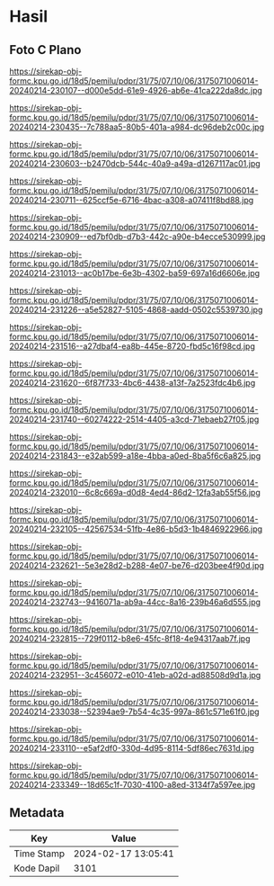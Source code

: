# Hasil

## Foto C Plano

https://sirekap-obj-formc.kpu.go.id/18d5/pemilu/pdpr/31/75/07/10/06/3175071006014-20240214-230107--d000e5dd-61e9-4926-ab6e-41ca222da8dc.jpg

https://sirekap-obj-formc.kpu.go.id/18d5/pemilu/pdpr/31/75/07/10/06/3175071006014-20240214-230435--7c788aa5-80b5-401a-a984-dc96deb2c00c.jpg

https://sirekap-obj-formc.kpu.go.id/18d5/pemilu/pdpr/31/75/07/10/06/3175071006014-20240214-230603--b2470dcb-544c-40a9-a49a-d1267117ac01.jpg

https://sirekap-obj-formc.kpu.go.id/18d5/pemilu/pdpr/31/75/07/10/06/3175071006014-20240214-230711--625ccf5e-6716-4bac-a308-a07411f8bd88.jpg

https://sirekap-obj-formc.kpu.go.id/18d5/pemilu/pdpr/31/75/07/10/06/3175071006014-20240214-230909--ed7bf0db-d7b3-442c-a90e-b4ecce530999.jpg

https://sirekap-obj-formc.kpu.go.id/18d5/pemilu/pdpr/31/75/07/10/06/3175071006014-20240214-231013--ac0b17be-6e3b-4302-ba59-697a16d6606e.jpg

https://sirekap-obj-formc.kpu.go.id/18d5/pemilu/pdpr/31/75/07/10/06/3175071006014-20240214-231226--a5e52827-5105-4868-aadd-0502c5539730.jpg

https://sirekap-obj-formc.kpu.go.id/18d5/pemilu/pdpr/31/75/07/10/06/3175071006014-20240214-231516--a27dbaf4-ea8b-445e-8720-fbd5c16f98cd.jpg

https://sirekap-obj-formc.kpu.go.id/18d5/pemilu/pdpr/31/75/07/10/06/3175071006014-20240214-231620--6f87f733-4bc6-4438-a13f-7a2523fdc4b6.jpg

https://sirekap-obj-formc.kpu.go.id/18d5/pemilu/pdpr/31/75/07/10/06/3175071006014-20240214-231740--60274222-2514-4405-a3cd-71ebaeb27f05.jpg

https://sirekap-obj-formc.kpu.go.id/18d5/pemilu/pdpr/31/75/07/10/06/3175071006014-20240214-231843--e32ab599-a18e-4bba-a0ed-8ba5f6c6a825.jpg

https://sirekap-obj-formc.kpu.go.id/18d5/pemilu/pdpr/31/75/07/10/06/3175071006014-20240214-232010--6c8c669a-d0d8-4ed4-86d2-12fa3ab55f56.jpg

https://sirekap-obj-formc.kpu.go.id/18d5/pemilu/pdpr/31/75/07/10/06/3175071006014-20240214-232105--42567534-51fb-4e86-b5d3-1b4846922966.jpg

https://sirekap-obj-formc.kpu.go.id/18d5/pemilu/pdpr/31/75/07/10/06/3175071006014-20240214-232621--5e3e28d2-b288-4e07-be76-d203bee4f90d.jpg

https://sirekap-obj-formc.kpu.go.id/18d5/pemilu/pdpr/31/75/07/10/06/3175071006014-20240214-232743--9416071a-ab9a-44cc-8a16-239b46a6d555.jpg

https://sirekap-obj-formc.kpu.go.id/18d5/pemilu/pdpr/31/75/07/10/06/3175071006014-20240214-232815--729f0112-b8e6-45fc-8f18-4e94317aab7f.jpg

https://sirekap-obj-formc.kpu.go.id/18d5/pemilu/pdpr/31/75/07/10/06/3175071006014-20240214-232951--3c456072-e010-41eb-a02d-ad88508d9d1a.jpg

https://sirekap-obj-formc.kpu.go.id/18d5/pemilu/pdpr/31/75/07/10/06/3175071006014-20240214-233038--52394ae9-7b54-4c35-997a-861c571e61f0.jpg

https://sirekap-obj-formc.kpu.go.id/18d5/pemilu/pdpr/31/75/07/10/06/3175071006014-20240214-233110--e5af2df0-330d-4d95-8114-5df86ec7631d.jpg

https://sirekap-obj-formc.kpu.go.id/18d5/pemilu/pdpr/31/75/07/10/06/3175071006014-20240214-233349--18d65c1f-7030-4100-a8ed-3134f7a597ee.jpg


## Metadata

| Key        | Value               |
| ---------- | ------------------- |
| Time Stamp | 2024-02-17 13:05:41 |
| Kode Dapil | 3101                |



